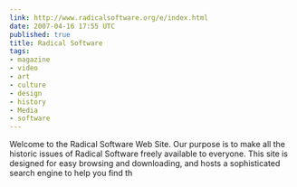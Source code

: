 ```yaml
---
link: http://www.radicalsoftware.org/e/index.html
date: 2007-04-16 17:55 UTC
published: true
title: Radical Software
tags:
- magazine
- video
- art
- culture
- design
- history
- Media
- software
---
```


Welcome to the Radical Software Web Site. Our purpose is to make all the historic issues of Radical Software freely available to everyone. This site is designed for easy browsing and downloading, and hosts a sophisticated search engine to help you find th
